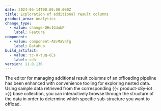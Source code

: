 ```yaml
---
date: 2024-06-14T00:00:00.000Z
title: Exploration of additional result columns
product_area: Analytics
change_type:
  - value: change-QHu1GdukP
    label: Feature
component:
  - value: component-A8vMaVaTg
    label: DataHub
build_artifact:
  - value: tc-H-tuq-8Es
    label: cdh
version: 11.0.136
---
```

The editor for managing additional result columns of an offloading pipeline has been enhanced with convenience tooling for exploring nested data. Using sample data retrieved from the corresponding {{< product-c8y-iot >}} base collection, you can interactively browse through the structure of the data in order to determine which specific sub-structure you want to offload.
